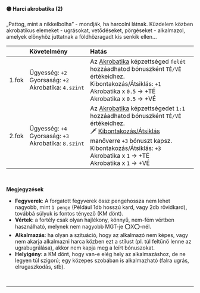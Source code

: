 #### 🟣 Harci akrobatika (2)

„Pattog, mint a nikkelbolha” - mondják, ha harcolni látnak.
Küzdelem közben akrobatikus elemeket - ugrásokat, vetődéseket, pörgéseket - alkalmazol, amelyek előnyhöz juttatnak a földhözragadt kis senkik ellen...

| |  Követelmény | Hatás  |
| :----------- | :----------- | :----------- |
| 1.fok | Ügyesség:&nbsp;`+2`<br /> Gyorsaság:&nbsp;`+2`<br /> Akrobatika:&nbsp;`4.szint`<br />| Az [Akrobatika](../kepzettsegek/akrobatika.md) képzettséged `felét` hozzáadhatod bónuszként `TÉ/VÉ` értékeidhez. <br />Kibontakozás/Átsiklás:&nbsp;`+1`<br />Akrobatika x `0.5` → +TÉ<br />Akrobatika x `0.5` → +VÉ<br /> |
| 2.fok | Ügyesség:&nbsp;`+4`<br /> Gyorsaság:&nbsp;`+3`<br /> Akrobatika:&nbsp;`8.szint`<br />| Az [Akrobatika](../kepzettsegek/akrobatika.md) képzettségedet `1:1` hozzáadhatod bónuszként `TÉ/VÉ` értékeidhez. <br />🗡️ [Kibontakozás/Átsiklás](../060_14_manoverek.md#%EF%B8%8Fkibontakoz%C3%A1s%C3%A1tsikl%C3%A1s) manőverre `+3` bónuszt kapsz. <br />Kibontakozás/Átsiklás:&nbsp;`+3`<br />Akrobatika x `1` → +TÉ<br />Akrobatika x `1` → +VÉ<br /> |

<br />

**Megjegyzések**

- **Fegyverek**: A forgatott fegyverek össz pengehossza nem lehet nagyobb, mint `1 penge` (Például 1db hosszú kard, vagy 2db rövidkard), továbbá súlyuk is fontos tényező (KM dönt).
- **Vértek**: a fortély csak olyan hajlékony, könnyű, nem-fém vértben használható, melynek nem nagyobb MGT-je ⭕X⭕-nél.
- **Alkalmazás**:  ha olyan a szituáció, hogy az alkalmazó nem képes, vagy nem akarja alkalmazni harca közben ezt a stílust (pl. túl feltűnő lenne az ugrabugrálása), akkor nem kapja meg a leírt bónuszokat.
- **Helyigény**: a KM dönt, hogy van-e elég hely az alkalmazáshoz, de ne legyen túl szigorú; egy közepes szobában is alkalmazható (falra ugrás, elrugaszkodás, stb).

<br />

---
